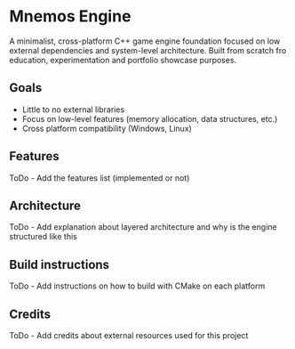 # Mnemos Engine
A minimalist, cross-platform C++ game engine foundation focused on low external dependencies and system-level architecture.
Built from scratch fro education, experimentation and portfolio showcase purposes.

## Goals
- Little to no external libraries
- Focus on low-level features (memory allocation, data structures, etc.)
- Cross platform compatibility (Windows, Linux)

## Features
ToDo - Add the features list (implemented or not)

## Architecture
ToDo - Add explanation about layered architecture and why is the engine structured like this 

## Build instructions
ToDo - Add instructions on how to build with CMake on each platform

## Credits
ToDo - Add credits about external resources used for this project